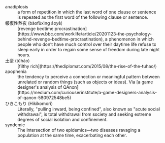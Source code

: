 <!-- njnmdoc:  title="Words"  -->

<dl>

<dt>anadiplosis</dt>
<dd>  a form of repetition in which the last word of one clause or sentence is repeated as the first word of the following clause or sentence.</dd>

<dt>報復性熬夜 (bàofùxìng áoyè)</dt>
<dd> [revenge bedtime procrastination](https://www.bbc.com/worklife/article/20201123-the-psychology-behind-revenge-bedtime-procrastination), a phenomenon in which people who don’t have much control over their daytime life refuse to sleep early in order to regain some sense of freedom during late night hours.</dd>

<dt>土豪 (tǔháo)</dt>
<dd> [filthy rich](https://thediplomat.com/2015/08/the-rise-of-the-tuhao/)</dd>


<dt>apophenia</dt>
<dd>the tendency to perceive a connection or meaningful pattern between unrelated or random things (such as objects or ideas). Via [a game designer's analysis of QAnon](https://medium.com/curiouserinstitute/a-game-designers-analysis-of-qanon-580972548be5)</dd>

<dt>ひきこもり (Hikikomori)</dt>
<dd>Literally, "pulling inward, being confined", also known as "acute social withdrawal", is total withdrawal from society and seeking extreme degrees of social isolation and confinement.</dd>

<dt>syndemic</dt>
<dd>The intersection of two epidemics—two diseases ravaging a population at the same time, exacerbating each other.</dd>


